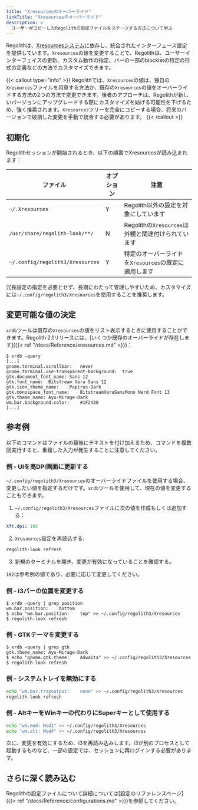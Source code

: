 ```yaml
---
title: "Xresourcesのオーバーライド"
linkTitle: "Xresourcesのオーバーライド"
description: >
  ユーザーがコピーしたRegolithの設定ファイルをステージする方法について学ぶ
---
```


Regolithは、[Xresourcesシステム](https://en.wikipedia.org/wiki/X_resources)に依存し、統合されたインターフェース設定を提供しています。`Xresources`の値を変更することで、Regolithは、ユーザーインターフェイスの更新、カスタム動作の指定、バーの一部のblockletの特定の形式の定義などの方法でカスタマイズできます。

{{< callout type="info" >}}
Regolithでは、`Xresources`の値は、独自の`Xresources`ファイルを用意する方法か、既存の`Xresources`の値をオーバーライドする方法の2つの方法で変更できます。後者のアプローチは、Regolithが新しいバージョンにアップグレードする際にカスタマイズを妨げる可能性を下げるため、強く推奨されます。`Xresources`ツリーを完全にコピーする場合、将来のバージョンで破損した変更を手動で統合する必要があります。
{{< /callout >}}

## 初期化

Regolithセッションが開始されるとき、以下の順番でXresourcesが読み込まれます：

| ファイル                            | オプション | 注意                                                                             |
| ------------------------------- | -------- | --------------------------------------------------------------------------------- |
| `~/.Xresources`                 | Y        | Regolith以外の設定を対象にしています                                                |
| `/usr/share/regolith-look/**/`     | N        | Regolithの`Xresources`は外観と関連付けられています |
| `~/.config/regolith3/Xresources` | Y        | 特定のオーバーライドを`Xresources`の既定に適用します                               |

冗長設定の指定を必要とせず、長期にわたって管理しやすいため、カスタマイズには`~/.config/regolith3/Xresources`を使用することを推奨します。

## 変更可能な値の決定

`xrdb`ツールは既存の`Xresources`の値をリスト表示するときに使用することができます。Regolith 2.1リリースには、[いくつか既存のオーバーライドが存在します]({{< ref "/docs/Reference/xresources.md" >}})：

```console
$ xrdb -query
[...]
gnome.terminal.scrollbar:	never
gnome.terminal.use-transparent-background:	true
gtk.document_font_name:	Sans 12
gtk.font_name:	Bitstream Vera Sans 12
gtk.icon_theme_name:	Papirus-Dark
gtk.monospace_font_name:	BitstreamVeraSansMono Nerd Font 13
gtk.theme_name:	Ayu-Mirage-Dark
wm.bar.background.color:	#1F2430
[...]
```

## 参考例

以下のコマンドはファイルの最後にテキストを付け加えるため、コマンドを複数回実行すると、重複した入力が発生することに注意してください。

### 例 - UIを高DPI画面に更新する

`~/.config/regolith3/Xresources`のオーバーライドファイルを使用する場合、変更したい値を指定するだけです。`xrdb`ツールを使用して、現在の値を変更することもできます。

1. `~/.config/regolith3/Xresources`ファイルに次の値を作成もしくは追加する：

```yaml {filename="~/.config/regolith3/Xresources"}
Xft.dpi: 192
```

2. `Xresources`設定を再読込する:

```bash
regolith-look refresh
```

3. 新規のターミナルを開き、変更が有効になっていることを確認する。

`192`は参考例の値であり、必要に応じて変更してください。

### 例 - i3バーの位置を変更する

```console
$ xrdb -query | grep position
wm.bar.position:	bottom
$ echo "wm.bar.position:	top" >> ~/.config/regolith3/Xresources
$ regolith-look refresh
```

### 例 - GTKテーマを変更する

```console
$ xrdb -query | grep gtk
gtk.theme_name:	Ayu-Mirage-Dark
$ echo "gnome.gtk.theme:	Adwaita" >> ~/.config/regolith3/Xresources
$ regolith-look refresh
```

### 例 - システムトレイを無効にする

```bash
echo "wm.bar.trayoutput:	none" >> ~/.config/regolith3/Xresources
regolith-look refresh
```

### 例 - AltキーをWinキーの代わりにSuperキーとして使用する

```bash
echo "wm.mod: Mod1" >> ~/.config/regolith3/Xresources
echo "wm.alt: Mod4" >> ~/.config/regolith3/Xresources
```

次に、変更を有効にするため、i3を再読み込みします。i3が別のプロセスとして起動するものなど、一部の設定では、セッションに再ログインする必要があります。

## さらに深く読み込む

Regolithの設定ファイルについて詳細については[設定のリファレンスページ]({{< ref "/docs/Reference/configurations.md" >}})を参照してください。
